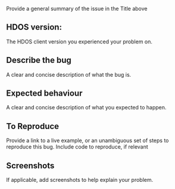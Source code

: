 
 Provide a general summary of the issue in the Title above

## HDOS version:
The HDOS client version you experienced your problem on.

## Describe the bug
 A clear and concise description of what the bug is.

## Expected behaviour
A clear and concise description of what you expected to happen.

## To Reproduce
Provide a link to a live example, or an unambiguous set of steps to
reproduce this bug. Include code to reproduce, if relevant

## Screenshots
 If applicable, add screenshots to help explain your problem.
